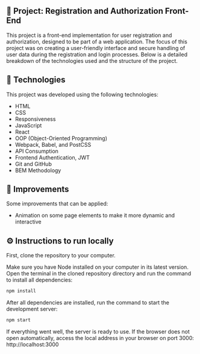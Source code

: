 ## 🚀 Project: Registration and Authorization Front-End

This project is a front-end implementation for user registration and authorization, designed to be part of a web application. The focus of this project was on creating a user-friendly interface and secure handling of user data during the registration and login processes. Below is a detailed breakdown of the technologies used and the structure of the project.

## 🚀 Technologies

This project was developed using the following technologies:

- HTML
- CSS
- Responsiveness
- JavaScript
- React
- OOP (Object-Oriented Programming)
- Webpack, Babel, and PostCSS
- API Consumption
- Frontend Authentication, JWT
- Git and GitHub
- BEM Methodology

## 🧪 Improvements

Some improvements that can be applied:

- Animation on some page elements to make it more dynamic and interactive

## ⚙ Instructions to run locally

First, clone the repository to your computer.

Make sure you have Node installed on your computer in its latest version. Open the terminal in the cloned repository directory and run the command to install all dependencies:

```bash
npm install
```

After all dependencies are installed, run the command to start the development server:

```bash
npm start
```

If everything went well, the server is ready to use. If the browser does not open automatically, access the local address in your browser on port 3000: http://localhost:3000
